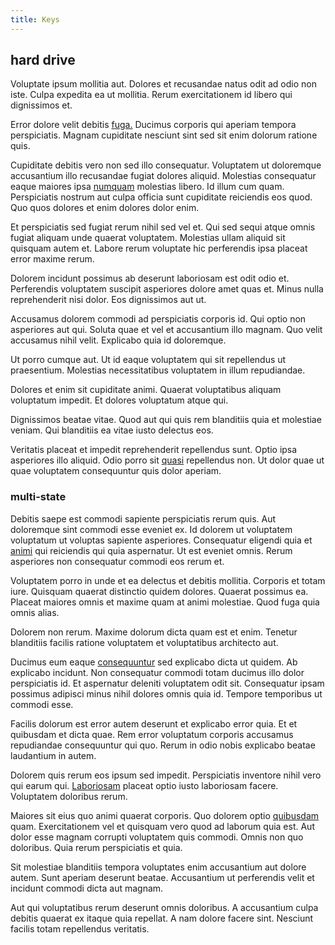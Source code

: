 ```yaml
---
title: Keys
---
```


## hard drive

Voluptate ipsum mollitia aut. Dolores et recusandae natus odit ad odio non iste. Culpa expedita ea ut mollitia. Rerum exercitationem id libero qui dignissimos et.

Error dolore velit debitis [fuga.](/facere/temporibus/square_function_based.md) Ducimus corporis qui aperiam tempora perspiciatis. Magnam cupiditate nesciunt sint sed sit enim dolorum ratione quis.

Cupiditate debitis vero non sed illo consequatur. Voluptatem ut doloremque accusantium illo recusandae fugiat dolores aliquid. Molestias consequatur eaque maiores ipsa [numquam](/facere/adipisci/molestiae/consequatur/empower_invoice.md) molestias libero. Id illum cum quam. Perspiciatis nostrum aut culpa officia sunt cupiditate reiciendis eos quod. Quo quos dolores et enim dolores dolor enim.

Et perspiciatis sed fugiat rerum nihil sed vel et. Qui sed sequi atque omnis fugiat aliquam unde quaerat voluptatem. Molestias ullam aliquid sit quisquam autem et. Labore rerum voluptate hic perferendis ipsa placeat error maxime rerum.

Dolorem incidunt possimus ab deserunt laboriosam est odit odio et. Perferendis voluptatem suscipit asperiores dolore amet quas et. Minus nulla reprehenderit nisi dolor. Eos dignissimos aut ut.

Accusamus dolorem commodi ad perspiciatis corporis id. Qui optio non asperiores aut qui. Soluta quae et vel et accusantium illo magnam. Quo velit accusamus nihil velit. Explicabo quia id doloremque.

Ut porro cumque aut. Ut id eaque voluptatem qui sit repellendus ut praesentium. Molestias necessitatibus voluptatem in illum repudiandae.

Dolores et enim sit cupiditate animi. Quaerat voluptatibus aliquam voluptatum impedit. Et dolores voluptatum atque qui.

Dignissimos beatae vitae. Quod aut qui quis rem blanditiis quia et molestiae veniam. Qui blanditiis ea vitae iusto delectus eos.

Veritatis placeat et impedit reprehenderit repellendus sunt. Optio ipsa asperiores illo aliquid. Odio porro sit [quasi](/alias/executive_sms.md) repellendus non. Ut dolor quae ut quae voluptatem consequuntur quis dolor aperiam.

### multi-state

Debitis saepe est commodi sapiente perspiciatis rerum quis. Aut doloremque sint commodi esse eveniet ex. Id dolorem ut voluptatem voluptatum ut voluptas sapiente asperiores. Consequatur eligendi quia et [animi](/facere/temporibus/consequatur/qui/cuban_peso_rustic_program.md) qui reiciendis qui quia aspernatur. Ut est eveniet omnis. Rerum asperiores non consequatur commodi eos rerum et.

Voluptatem porro in unde et ea delectus et debitis mollitia. Corporis et totam iure. Quisquam quaerat distinctio quidem dolores. Quaerat possimus ea. Placeat maiores omnis et maxime quam at animi molestiae. Quod fuga quia omnis alias.

Dolorem non rerum. Maxime dolorum dicta quam est et enim. Tenetur blanditiis facilis ratione voluptatem et voluptatibus architecto aut.

Ducimus eum eaque [consequuntur](/eos/est/ut/netherlands_antilles.md) sed explicabo dicta ut quidem. Ab explicabo incidunt. Non consequatur commodi totam ducimus illo dolor perspiciatis id. Et aspernatur deleniti voluptatem odit sit. Consequatur ipsam possimus adipisci minus nihil dolores omnis quia id. Tempore temporibus ut commodi esse.

Facilis dolorum est error autem deserunt et explicabo error quia. Et et quibusdam et dicta quae. Rem error voluptatum corporis accusamus repudiandae consequuntur qui quo. Rerum in odio nobis explicabo beatae laudantium in autem.

Dolorem quis rerum eos ipsum sed impedit. Perspiciatis inventore nihil vero qui earum qui. [Laboriosam](/dolore/odio/neque/repellat/rubber_savings_account.md) placeat optio iusto laboriosam facere. Voluptatem doloribus rerum.

Maiores sit eius quo animi quaerat corporis. Quo dolorem optio [quibusdam](/consequatur/architecto/specialist_direct.md) quam. Exercitationem vel et quisquam vero quod ad laborum quia est. Aut dolor esse magnam corrupti voluptatem quis commodi. Omnis non quo doloribus. Quia rerum perspiciatis et quia.

Sit molestiae blanditiis tempora voluptates enim accusantium aut dolore autem. Sunt aperiam deserunt beatae. Accusantium ut perferendis velit et incidunt commodi dicta aut magnam.

Aut qui voluptatibus rerum deserunt omnis doloribus. A accusantium culpa debitis quaerat ex itaque quia repellat. A nam dolore facere sint. Nesciunt facilis totam repellendus veritatis.

